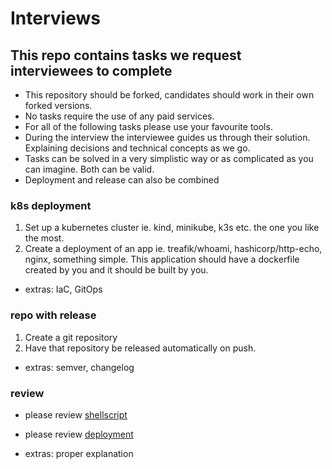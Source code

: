 
# Interviews

## This repo contains tasks we request interviewees to complete

* This repository should be forked, candidates should work in their own forked versions.
* No tasks require the use of any paid services.
* For all of the following tasks please use your favourite tools.
* During the interview the interviewee guides us through
their solution. Explaining decisions and technical concepts as we go.
* Tasks can be solved in a very simplistic way or as complicated as you can imagine.
Both can be valid.
* Deployment and release can also be combined

### k8s deployment
  
1. Set up a kubernetes cluster ie. kind, minikube, k3s etc.
the one you like the most.
2. Create a deployment of an app ie. treafik/whoami, hashicorp/http-echo, nginx,
something simple. This application should have a dockerfile created by you
and it should be built by you.

* extras: IaC, GitOps

### repo with release

1. Create a git repository
2. Have that repository be released automatically on push.

* extras: semver, changelog

### review

* please review [shellscript](shell/script.sh)

* please review [deployment](k8s/nginx.yaml)

* extras: proper explanation
